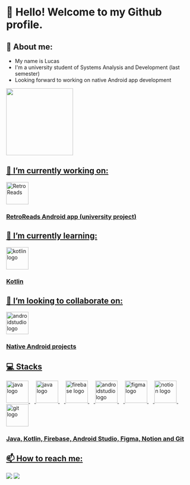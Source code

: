 # 👋 Hello! Welcome to my Github profile.

## 👤 About me:
- My name is Lucas
- I'm a university student of Systems Analysis and Development (last semester)
- Looking forward to working on native Android app development

<div>
  <a href="https://github.com/LucasQuinalia">
  <img loading="lazy" height="180em" src="https://github-readme-stats.vercel.app/api/top-langs/?username=LucasQuinalia&layout=compact&langs_count=7&theme=dark"/>
</div>

## 🔭 I’m currently working on:
<div align="left">
  <img height="60em" src="https://imgur.com/DAsGHhe.png" alt="RetroReads"/>
</div>

### RetroReads Android app (university project)
  
## 🌱 I’m currently learning:
<div align="left">
  <img src="https://skillicons.dev/icons?i=kotlin" height="60em" alt="kotlin logo"/>
</div>

### Kotlin

## 👯 I’m looking to collaborate on:
<div align="left">
  <img src="https://skillicons.dev/icons?i=androidstudio" height="60em" alt="androidstudio logo"/>
</div>

### Native Android projects

## 💻 Stacks

<div align="left">
  <img src="https://skillicons.dev/icons?i=java" height="60em" alt="java logo"/>
  <img width="12" />
  <img src="https://skillicons.dev/icons?i=kotlin" height="60em" alt="java logo"/>
  <img width="12" />
  <img src="https://skillicons.dev/icons?i=firebase" height="60em" alt="firebase logo"/>
  <img width="12" />
  <img src="https://skillicons.dev/icons?i=androidstudio" height="60em" alt="androidstudio logo"/>
  <img width="12" />
  <img src="https://skillicons.dev/icons?i=figma" height="60em" alt="figma logo"/>
  <img width="12" />
  <img src="https://skillicons.dev/icons?i=notion" height="60em" alt="notion logo"/>
  <img width="12"/>
  <img src="https://skillicons.dev/icons?i=git" height="60em" alt="git logo"/>
</div>

### Java, Kotlin, Firebase, Android Studio, Figma, Notion and Git

## 📫 How to reach me:
<div>
  <a href = "mailto:lrgquinalia@gmail.com"><img loading="lazy" src="https://img.shields.io/badge/Gmail-D14836?style=for-the-badge&logo=gmail&logoColor=white" target="_blank"></a>
  <a href="https://www.linkedin.com/in/lucas-quinalia/" target="_blank"><img loading="lazy" src="https://img.shields.io/badge/-LinkedIn-%230077B5?style=for-the-badge&logo=linkedin&logoColor=white" target="_blank"></a>   
</div>
